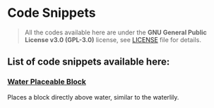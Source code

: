 # Code Snippets

> All the codes available here are under the **GNU General Public License v3.0 (GPL-3.0)** license, see [LICENSE](https://github.com/GST378/GSTs-Repository/blob/main/LICENSE) file for details.

## List of code snippets available here:

### [Water Placeable Block](https://github.com/GST378/GSTs-Repository/tree/main/code-snippets/Water%20Placeable%20Block)

Places a block directly above water, similar to the waterlily.
